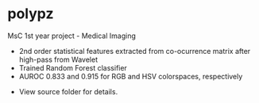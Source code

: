 # polypz
MsC 1st year project - Medical Imaging

- 2nd order statistical features extracted from co-ocurrence matrix after high-pass from Wavelet
- Trained Random Forest classifier
- AUROC 0.833 and 0.915 for RGB and HSV colorspaces, respectively
* View source folder for details.
